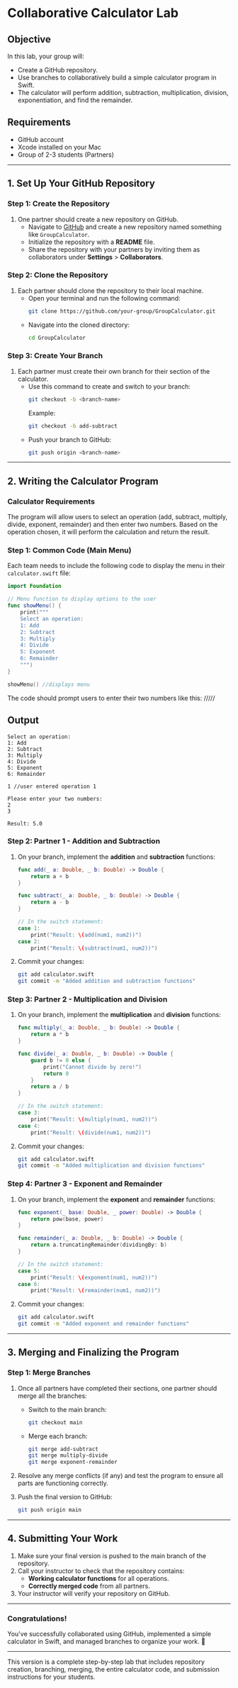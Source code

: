 # **Collaborative Calculator Lab**

## **Objective**
In this lab, your group will:
- Create a GitHub repository.
- Use branches to collaboratively build a simple calculator program in Swift.
- The calculator will perform addition, subtraction, multiplication, division, exponentiation, and find the remainder.

## **Requirements**
- GitHub account
- Xcode installed on your Mac
- Group of 2-3 students (Partners)

---

## **1. Set Up Your GitHub Repository**

### **Step 1: Create the Repository**
1. One partner should create a new repository on GitHub. 
   - Navigate to [GitHub](https://github.com/) and create a new repository named something like `GroupCalculator`.
   - Initialize the repository with a **README** file.
   - Share the repository with your partners by inviting them as collaborators under **Settings** > **Collaborators**.
   
### **Step 2: Clone the Repository**
1. Each partner should clone the repository to their local machine.
   - Open your terminal and run the following command:
     ```bash
     git clone https://github.com/your-group/GroupCalculator.git
     ```
   - Navigate into the cloned directory:
     ```bash
     cd GroupCalculator
     ```

### **Step 3: Create Your Branch**
1. Each partner must create their own branch for their section of the calculator.
   - Use this command to create and switch to your branch:
     ```bash
     git checkout -b <branch-name>
     ```
     Example:
     ```bash
     git checkout -b add-subtract
     ```
   - Push your branch to GitHub:
     ```bash
     git push origin <branch-name>
     ```

---

## **2. Writing the Calculator Program**

### **Calculator Requirements**
The program will allow users to select an operation (add, subtract, multiply, divide, exponent, remainder) and then enter two numbers. Based on the operation chosen, it will perform the calculation and return the result.

### **Step 1: Common Code (Main Menu)**

Each team needs to include the following code to display the menu in their `calculator.swift` file:
```swift
import Foundation

// Menu function to display options to the user
func showMenu() {
    print("""
    Select an operation:
    1: Add
    2: Subtract
    3: Multiply
    4: Divide
    5: Exponent
    6: Remainder
    """)
}

showMenu() //displays menu

```

The code should prompt users to enter their two numbers like this:
/////
## Output
```
Select an operation:
1: Add
2: Subtract
3: Multiply
4: Divide
5: Exponent
6: Remainder

1 //user entered operation 1

Please enter your two numbers:
2
3

Result: 5.0
```


### **Step 2: Partner 1 - Addition and Subtraction**
1. On your branch, implement the **addition** and **subtraction** functions:
   ```swift
   func add(_ a: Double, _ b: Double) -> Double {
       return a + b
   }

   func subtract(_ a: Double, _ b: Double) -> Double {
       return a - b
   }

   // In the switch statement:
   case 1:
       print("Result: \(add(num1, num2))")
   case 2:
       print("Result: \(subtract(num1, num2))")
   ```
2. Commit your changes:
   ```bash
   git add calculator.swift
   git commit -m "Added addition and subtraction functions"
   ```

### **Step 3: Partner 2 - Multiplication and Division**
1. On your branch, implement the **multiplication** and **division** functions:
   ```swift
   func multiply(_ a: Double, _ b: Double) -> Double {
       return a * b
   }

   func divide(_ a: Double, _ b: Double) -> Double {
       guard b != 0 else {
           print("Cannot divide by zero!")
           return 0
       }
       return a / b
   }

   // In the switch statement:
   case 3:
       print("Result: \(multiply(num1, num2))")
   case 4:
       print("Result: \(divide(num1, num2))")
   ```
2. Commit your changes:
   ```bash
   git add calculator.swift
   git commit -m "Added multiplication and division functions"
   ```

### **Step 4: Partner 3 - Exponent and Remainder**
1. On your branch, implement the **exponent** and **remainder** functions:
   ```swift
   func exponent(_ base: Double, _ power: Double) -> Double {
       return pow(base, power)
   }

   func remainder(_ a: Double, _ b: Double) -> Double {
       return a.truncatingRemainder(dividingBy: b)
   }

   // In the switch statement:
   case 5:
       print("Result: \(exponent(num1, num2))")
   case 6:
       print("Result: \(remainder(num1, num2))")
   ```
2. Commit your changes:
   ```bash
   git add calculator.swift
   git commit -m "Added exponent and remainder functions"
   ```

---

## **3. Merging and Finalizing the Program**

### **Step 1: Merge Branches**
1. Once all partners have completed their sections, one partner should merge all the branches:
   - Switch to the main branch:
     ```bash
     git checkout main
     ```
   - Merge each branch:
     ```bash
     git merge add-subtract
     git merge multiply-divide
     git merge exponent-remainder
     ```

2. Resolve any merge conflicts (if any) and test the program to ensure all parts are functioning correctly.

3. Push the final version to GitHub:
   ```bash
   git push origin main
   ```

---

## **4. Submitting Your Work**

1. Make sure your final version is pushed to the main branch of the repository.
2. Call your instructor to check that the repository contains:
   - **Working calculator functions** for all operations.
   - **Correctly merged code** from all partners.
3. Your instructor will verify your repository on GitHub.

---

### **Congratulations!**
You've successfully collaborated using GitHub, implemented a simple calculator in Swift, and managed branches to organize your work. 🎉

---

This version is a complete step-by-step lab that includes repository creation, branching, merging, the entire calculator code, and submission instructions for your students.
